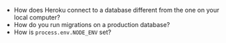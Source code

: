 * How does Heroku connect to a database different from the one on your local computer?
* How do you run migrations on a production database?
* How is `process.env.NODE_ENV` set?
